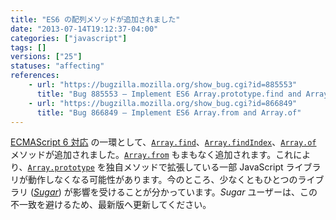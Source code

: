 ```yaml
---
title: "ES6 の配列メソッドが追加されました"
date: "2013-07-14T19:12:37-04:00"
categories: ["javascript"]
tags: []
versions: ["25"]
statuses: "affecting"
references:
    - url: "https://bugzilla.mozilla.org/show_bug.cgi?id=885553"
      title: "Bug 885553 – Implement ES6 Array.prototype.find and Array.prototype.findIndex"
    - url: "https://bugzilla.mozilla.org/show_bug.cgi?id=866849"
      title: "Bug 866849 – Implement ES6 Array.from and Array.of"
---
```

[ECMAScript 6 対応](https://developer.mozilla.org/docs/Web/JavaScript/ECMAScript_6_support_in_Mozilla) の一環として、[`Array.find`](https://developer.mozilla.org/docs/Web/JavaScript/Reference/Global_Objects/Array/find)、[`Array.findIndex`](https://developer.mozilla.org/docs/Web/JavaScript/Reference/Global_Objects/Array/findIndex)、[`Array.of`](https://developer.mozilla.org/docs/Web/JavaScript/Reference/Global_Objects/Array/of) メソッドが追加されました。[`Array.from`](https://developer.mozilla.org/docs/Web/JavaScript/Reference/Global_Objects/Array/from) もまもなく追加されます。これにより、[`Array.prototype`](https://developer.mozilla.org/docs/Web/JavaScript/Reference/Global_Objects/Array/prototype) を独自メソッドで拡張している一部 JavaScript ライブラリが動作しなくなる可能性があります。今のところ、少なくともひとつのライブラリ ([*Sugar*](https://bugzilla.mozilla.org/show_bug.cgi?id=903755)) が影響を受けることが分かっています。*Sugar* ユーザーは、この不一致を避けるため、最新版へ更新してください。
